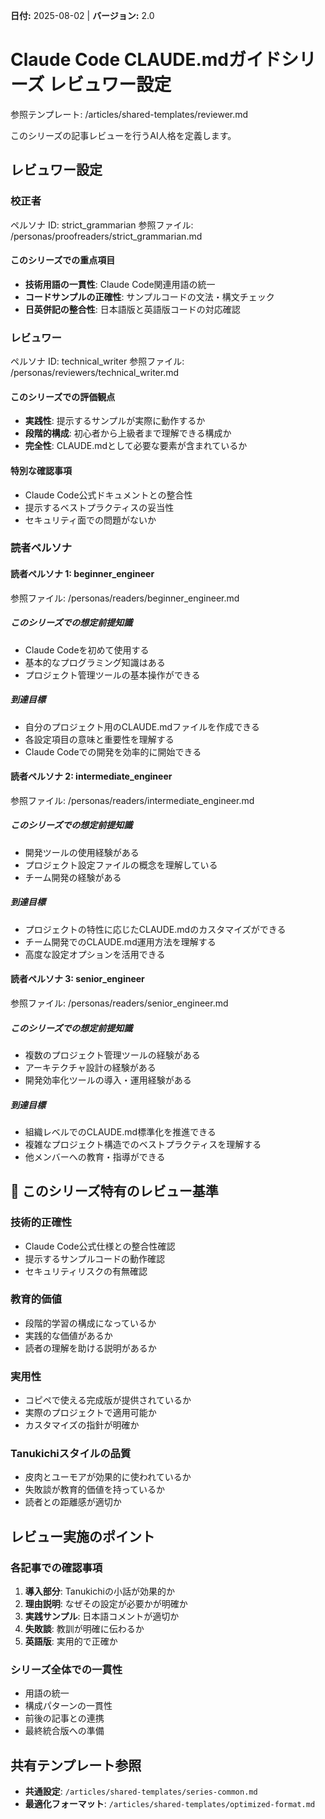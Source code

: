 **日付:** 2025-08-02 | **バージョン:** 2.0

# Claude Code CLAUDE.mdガイドシリーズ レビュワー設定

参照テンプレート: /articles/shared-templates/reviewer.md

このシリーズの記事レビューを行うAI人格を定義します。

## レビュワー設定

### 校正者

ペルソナ ID: strict_grammarian
参照ファイル: /personas/proofreaders/strict_grammarian.md

#### このシリーズでの重点項目
- **技術用語の一貫性**: Claude Code関連用語の統一
- **コードサンプルの正確性**: サンプルコードの文法・構文チェック
- **日英併記の整合性**: 日本語版と英語版コードの対応確認

### レビュワー

ペルソナ ID: technical_writer
参照ファイル: /personas/reviewers/technical_writer.md

#### このシリーズでの評価観点
- **実践性**: 提示するサンプルが実際に動作するか
- **段階的構成**: 初心者から上級者まで理解できる構成か
- **完全性**: CLAUDE.mdとして必要な要素が含まれているか

#### 特別な確認事項
- Claude Code公式ドキュメントとの整合性
- 提示するベストプラクティスの妥当性
- セキュリティ面での問題がないか

### 読者ペルソナ

#### 読者ペルソナ 1: beginner_engineer
参照ファイル: /personas/readers/beginner_engineer.md

##### このシリーズでの想定前提知識
- Claude Codeを初めて使用する
- 基本的なプログラミング知識はある
- プロジェクト管理ツールの基本操作ができる

##### 到達目標
- 自分のプロジェクト用のCLAUDE.mdファイルを作成できる
- 各設定項目の意味と重要性を理解する
- Claude Codeでの開発を効率的に開始できる

#### 読者ペルソナ 2: intermediate_engineer
参照ファイル: /personas/readers/intermediate_engineer.md

##### このシリーズでの想定前提知識
- 開発ツールの使用経験がある
- プロジェクト設定ファイルの概念を理解している
- チーム開発の経験がある

##### 到達目標
- プロジェクトの特性に応じたCLAUDE.mdのカスタマイズができる
- チーム開発でのCLAUDE.md運用方法を理解する
- 高度な設定オプションを活用できる

#### 読者ペルソナ 3: senior_engineer
参照ファイル: /personas/readers/senior_engineer.md

##### このシリーズでの想定前提知識
- 複数のプロジェクト管理ツールの経験がある
- アーキテクチャ設計の経験がある
- 開発効率化ツールの導入・運用経験がある

##### 到達目標
- 組織レベルでのCLAUDE.md標準化を推進できる
- 複雑なプロジェクト構造でのベストプラクティスを理解する
- 他メンバーへの教育・指導ができる

## 🎯 このシリーズ特有のレビュー基準

### 技術的正確性
- Claude Code公式仕様との整合性確認
- 提示するサンプルコードの動作確認
- セキュリティリスクの有無確認

### 教育的価値
- 段階的学習の構成になっているか
- 実践的な価値があるか
- 読者の理解を助ける説明があるか

### 実用性
- コピペで使える完成版が提供されているか
- 実際のプロジェクトで適用可能か
- カスタマイズの指針が明確か

### Tanukichiスタイルの品質
- 皮肉とユーモアが効果的に使われているか
- 失敗談が教育的価値を持っているか
- 読者との距離感が適切か

## レビュー実施のポイント

### 各記事での確認事項
1. **導入部分**: Tanukichiの小話が効果的か
2. **理由説明**: なぜその設定が必要かが明確か
3. **実践サンプル**: 日本語コメントが適切か
4. **失敗談**: 教訓が明確に伝わるか
5. **英語版**: 実用的で正確か

### シリーズ全体での一貫性
- 用語の統一
- 構成パターンの一貫性
- 前後の記事との連携
- 最終統合版への準備

## 共有テンプレート参照
- **共通設定**: `/articles/shared-templates/series-common.md`
- **最適化フォーマット**: `/articles/shared-templates/optimized-format.md`